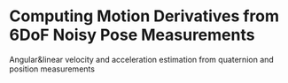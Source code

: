 # Computing Motion Derivatives from 6DoF Noisy Pose Measurements
 Angular&linear velocity and acceleration estimation from quaternion and position measurements
